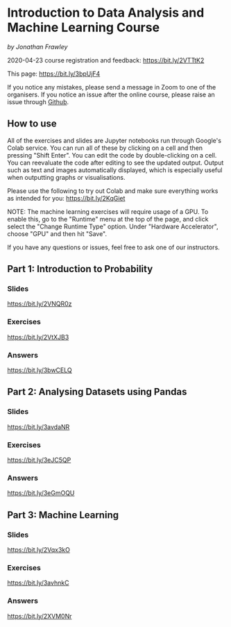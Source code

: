 # Introduction to Data Analysis and Machine Learning Course
*by Jonathan Frawley*

2020-04-23 course registration and feedback: <https://bit.ly/2VTTtK2>

This page: <https://bit.ly/3bpUjF4>

If you notice any mistakes, please send a message in Zoom to one of the organisers.
If you notice an issue after the online course, please raise an issue through [Github](https://github.com/jonathanfrawley/data_analysis_and_machine_learning_course).

## How to use
All of the exercises and slides are Jupyter notebooks run through Google's Colab service.
You can run all of these by clicking on a cell and then pressing "Shift Enter".
You can edit the code by double-clicking on a cell.
You can reevaluate the code after editing to see the updated output.
Output such as text and images automatically displayed, which is especially useful when outputting graphs or visualisations.

Please use the following to try out Colab and make sure everything works as intended for you: <https://bit.ly/2KqGiet>

NOTE: The machine learning exercises will require usage of a GPU. To enable this, go to the "Runtime" menu at the top of the page, and click select the "Change Runtime Type" option. Under "Hardware Accelerator", choose "GPU" and then hit "Save". 

If you have any questions or issues, feel free to ask one of our instructors.

## Part 1: Introduction to Probability
### Slides
<https://bit.ly/2VNQR0z>
 
### Exercises
<https://bit.ly/2VtXJB3>

### Answers
<https://bit.ly/3bwCELQ>

## Part 2: Analysing Datasets using Pandas
### Slides
<https://bit.ly/3avdaNR>
 
### Exercises
<https://bit.ly/3eJC5QP>

### Answers
<https://bit.ly/3eGmOQU>

## Part 3: Machine Learning
### Slides
<https://bit.ly/2Vqx3kO>
 
### Exercises
<https://bit.ly/3avhnkC>

### Answers
<https://bit.ly/2XVM0Nr>
